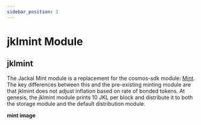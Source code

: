 ```yaml
---
sidebar_position: 2
---
```

# jklmint Module

## jklmint
The Jackal Mint module is a replacement for the cosmos-sdk module: [Mint](https://github.com/cosmos/cosmos-sdk/blob/main/x/mint/spec/README.md). The key differences between this and the pre-existing minting module are that jklmint does not adjust inflation based on rate of bonded tokens. At genesis, the jklmint module prints 10 JKL per block and distribute it to both the storage module and the default distribution module.

__mint image__

